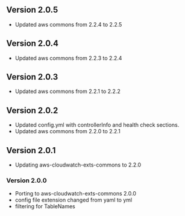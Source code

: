 ## Version 2.0.5
- Updated aws commons from 2.2.4 to 2.2.5

## Version 2.0.4
 - Updated aws commons from 2.2.3 to 2.2.4

## Version 2.0.3
 - Updated aws commons from 2.2.1 to 2.2.2

## Version 2.0.2
 - Updated config.yml with controllerInfo and health check sections.
 - Updated aws commons from 2.2.0 to 2.2.1

## Version 2.0.1
- Updating aws-cloudwatch-exts-commons to 2.2.0

### Version 2.0.0
* Porting to aws-cloudwatch-exts-commons 2.0.0
* config file extension changed from yaml to yml
* filtering for TableNames
